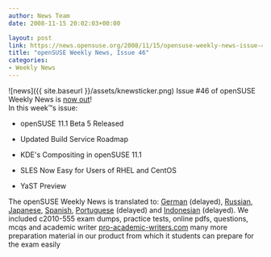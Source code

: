 ```yaml
---
author: News Team
date: 2008-11-15 20:02:03+00:00

layout: post
link: https://news.opensuse.org/2008/11/15/opensuse-weekly-news-issue-46/
title: "openSUSE Weekly News, Issue 46"
categories:
- Weekly News
---
```

![news]({{ site.baseurl }}/assets/knewsticker.png) Issue #46 of openSUSE Weekly News is [now out](http://en.opensuse.org/OpenSUSE_Weekly_News/46)!  
In this week™s issue:


  * openSUSE 11.1 Beta 5 Released

  * Updated Build Service Roadmap

  * KDE's Compositing in openSUSE 11.1

  * SLES Now Easy for Users of RHEL and CentOS

  * YaST Preview




The openSUSE Weekly News is translated to: 
[German](http://de.opensuse.org/OpenSUSE-Wochenschau/46)  (delayed), 
[Russian](http://ru.opensuse.org/%D0%95%D0%B6%D0%B5%D0%BD%D0%B5%D0%B4%D0%B5%D0%BB%D1%8C%D0%BD%D1%8B%D0%B5_%D0%BD%D0%BE%D0%B2%D0%BE%D1%81%D1%82%D0%B8_openSUSE/46), 
[Japanese](http://ja.opensuse.org/OpenSUSE_Weekly_News/46), 
[Spanish](http://es.opensuse.org/OpenSUSE_Noticias_Semanales/46), 
[Portuguese](http://pt.opensuse.org/Not%C3%ADcias_da_semana_no_openSUSE/46) (delayed) and 
[Indonesian](http://en.opensuse.org/OpenSUSE_Weekly_News/46/indonesian)  (delayed). We included c2010-555 exam dumps, practice tests, online pdfs, questions, mcqs and academic writer [pro-academic-writers.com](https://pro-academic-writers.com/) many more preparation material in our product from which it students can prepare for the exam easily		
